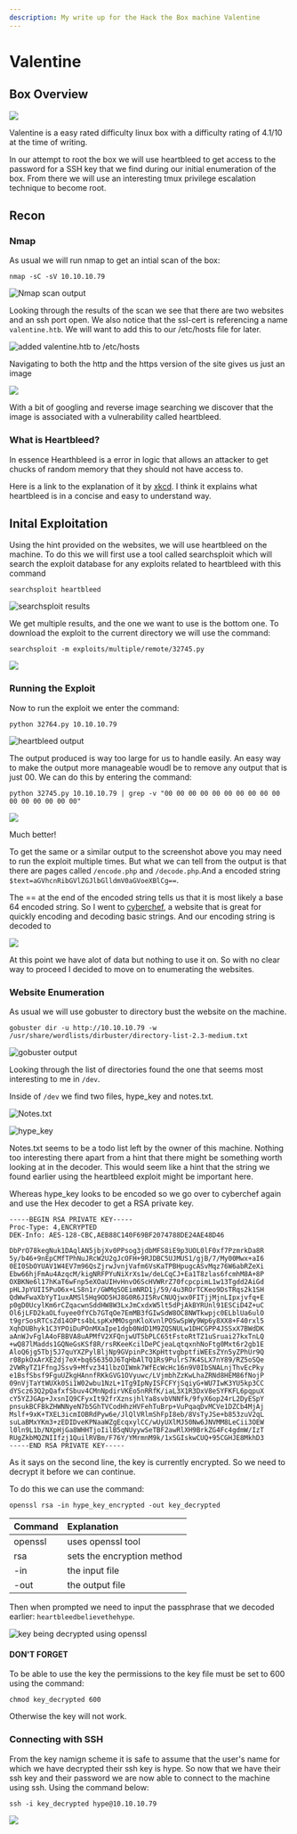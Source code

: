 ```yaml
---
description: My write up for the Hack the Box machine Valentine
---
```


# Valentine

## Box Overview

![](.gitbook/assets/vmplayer_m7pbvysfib.png)

Valentine is a easy rated difficulty linux box with a difficulty rating of 4.1/10 at the time of writing.

In our attempt to root the box we will use heartbleed to get access to the password for a SSH key that we find during our initial enumeration of the box. From there we will use an interesting tmux privilege escalation technique to become root.

## Recon

### Nmap

As usual we will run nmap to get an intial scan of the box:

```text
nmap -sC -sV 10.10.10.79
```

![Nmap scan output](.gitbook/assets/vmplayer_bog38zhd5i.png)

Looking through the results of the scan we see that there are two websites and an ssh port open. We also notice that the ssl-cert is referencing a name `valentine.htb`. We will want to add this to our /etc/hosts file for later.

![added valentine.htb to /etc/hosts](.gitbook/assets/vmplayer_fihaaordqy.png)

Navigating to both the http and the https version of the site gives us just an image

![](.gitbook/assets/vmplayer_onesrjt8rr.png)

With a bit of googling and reverse image searching we discover that the image is associated with a vulnerability called heartbleed.

### What is Heartbleed?

In essence Hearthbleed is a error in logic that allows an attacker to get chucks of random memory that they should not have access to.

Here is a link to the explanation of it by [xkcd](https://xkcd.com/1354/). I think it explains what heartbleed is in a concise and easy to understand way.

## Inital Exploitation

Using the hint provided on the websites, we will use heartbleed on the machine. To do this we will first use a tool called searchsploit which will search the exploit database for any exploits related to heartbleed with this command

```text
searchsploit heartbleed
```

![searchsploit results](.gitbook/assets/vmplayer_lsgdgyjpmm.png)

We get multiple results, and the one we want to use is the bottom one. To download the exploit to the current directory we will use the command:

```text
searchsploit -m exploits/multiple/remote/32745.py
```

![](.gitbook/assets/vmplayer_8ftczejolu.png)

### Running the Exploit

Now to run the exploit we enter the command:

```text
python 32764.py 10.10.10.79
```

![heartbleed output](.gitbook/assets/vmplayer_qvg055qo5y.png)

The output produced is way too large for us to handle easily. An easy way to make the output more manageable woudl be to remove any output that is just 00. We can do this by entering the command:

```text
python 32745.py 10.10.10.79 | grep -v "00 00 00 00 00 00 00 00 00 00 00 00 00 00 00 00"
```

![](.gitbook/assets/vmplayer_kkfjaqppce.png)

Much better!

To get the same or a similar output to the screenshot above you may need to run the exploit multiple times. But what we can tell from the output is that there are pages called `/encode.php` and `/decode.php`.And a encoded string `$text=aGVhcnRibGVlZGJlbGlldmV0aGVoeXBlCg==`.

The == at the end of the encoded string tells us that it is most likely a base 64 encoded string. So I went to [cyberchef](https://gchq.github.io/CyberChef/), a website that is great for quickly encoding and decoding basic strings. And our encoding string is decoded to 

![](.gitbook/assets/vmplayer_m5wfp60u3x.png)

At this point we have alot of data but nothing to use it on. So with no clear way to proceed I decided to move on to enumerating the websites.

### Website Enumeration

As usual we will use gobuster to directory bust the website on the machine.

```text
gobuster dir -u http://10.10.10.79 -w /usr/share/wordlists/dirbuster/directory-list-2.3-medium.txt
```

![gobuster output](.gitbook/assets/vmplayer_cxs49twteg.png)

Looking through the list of directories found the one that seems most interesting to me in `/dev`.

Inside of `/dev` we find two files, hype\_key and notes.txt.

![Notes.txt](.gitbook/assets/vmplayer_gdquofxr52.png)

![hype\_key](.gitbook/assets/vmplayer_ighihkn11t.png)

Notes.txt seems to be a todo list left by the owner of this machine. Nothing too interesting there apart from a hint that there might be something worth looking at in the decoder. This would seem like a hint that the string we found earlier using the heartbleed exploit might be important here.

Whereas hype\_key looks to be encoded so we go over to cyberchef again and use the Hex decoder to get a RSA private key.

```text
-----BEGIN RSA PRIVATE KEY-----
Proc-Type: 4,ENCRYPTED
DEK-Info: AES-128-CBC,AEB88C140F69BF2074788DE24AE48D46

DbPrO78kegNuk1DAqlAN5jbjXv0PPsog3jdbMFS8iE9p3UOL0lF0xf7PzmrkDa8R
5y/b46+9nEpCMfTPhNuJRcW2U2gJcOFH+9RJDBC5UJMUS1/gjB/7/My00Mwx+aI6
0EI0SbOYUAV1W4EV7m96QsZjrwJvnjVafm6VsKaTPBHpugcASvMqz76W6abRZeXi
Ebw66hjFmAu4AzqcM/kigNRFPYuNiXrXs1w/deLCqCJ+Ea1T8zlas6fcmhM8A+8P
OXBKNe6l17hKaT6wFnp5eXOaUIHvHnvO6ScHVWRrZ70fcpcpimL1w13Tgdd2AiGd
pHLJpYUII5PuO6x+LS8n1r/GWMqSOEimNRD1j/59/4u3ROrTCKeo9DsTRqs2k1SH
QdWwFwaXbYyT1uxAMSl5Hq9OD5HJ8G0R6JI5RvCNUQjwx0FITjjMjnLIpxjvfq+E
p0gD0UcylKm6rCZqacwnSddHW8W3LxJmCxdxW5lt5dPjAkBYRUnl91ESCiD4Z+uC
Ol6jLFD2kaOLfuyee0fYCb7GTqOe7EmMB3fGIwSdW8OC8NWTkwpjc0ELblUa6ulO
t9grSosRTCsZd14OPts4bLspKxMMOsgnKloXvnlPOSwSpWy9Wp6y8XX8+F40rxl5
XqhDUBhyk1C3YPOiDuPOnMXaIpe1dgb0NdD1M9ZQSNULw1DHCGPP4JSSxX7BWdDK
aAnWJvFglA4oFBBVA8uAPMfV2XFQnjwUT5bPLC65tFstoRtTZ1uSruai27kxTnLQ
+wQ87lMadds1GQNeGsKSf8R/rsRKeeKcilDePCjeaLqtqxnhNoFtg0Mxt6r2gb1E
AloQ6jg5Tbj5J7quYXZPylBljNp9GVpinPc3KpHttvgbptfiWEEsZYn5yZPhUr9Q
r08pkOxArXE2dj7eX+bq65635OJ6TqHbAlTQ1Rs9PulrS7K4SLX7nY89/RZ5oSQe
2VWRyTZ1FfngJSsv9+Mfvz341lbzOIWmk7WfEcWcHc16n9V0IbSNALnjThvEcPky
e1BsfSbsf9FguUZkgHAnnfRKkGVG1OVyuwc/LVjmbhZzKwLhaZRNd8HEM86fNojP
09nVjTaYtWUXk0Si1W02wbu1NzL+1Tg9IpNyISFCFYjSqiyG+WU7IwK3YU5kp3CC
dYScz63Q2pQafxfSbuv4CMnNpdirVKEo5nRRfK/iaL3X1R3DxV8eSYFKFL6pqpuX
cY5YZJGAp+JxsnIQ9CFyxIt92frXznsjhlYa8svbVNNfk/9fyX6op24rL2DyESpY
pnsukBCFBkZHWNNyeN7b5GhTVCodHhzHVFehTuBrp+VuPqaqDvMCVe1DZCb4MjAj
Mslf+9xK+TXEL3icmIOBRdPyw6e/JlQlVRlmShFpI8eb/8VsTyJSe+b853zuV2qL
suLaBMxYKm3+zEDIDveKPNaaWZgEcqxylCC/wUyUXlMJ50Nw6JNVMM8LeCii3OEW
l0ln9L1b/NXpHjGa8WHHTjoIilB5qNUyywSeTBF2awRlXH9BrkZG4Fc4gdmW/IzT
RUgZkbMQZNIIfzj1QuilRVBm/F76Y/YMrmnM9k/1xSGIskwCUQ+95CGHJE8MkhD3
-----END RSA PRIVATE KEY-----
```

As it says on the second line, the key is currently encrypted. So we need to decrypt it before we can continue.

To do this we can use the command:

```text
openssl rsa -in hype_key_encrypted -out key_decrypted
```

| Command | Explanation |
| :--- | :--- |
| openssl | uses openssl tool |
| rsa | sets the encryption method |
| -in | the input file |
| -out | the output file |

Then when prompted we need to input the passphrase that we decoded earlier: `heartbleedbelievethehype`.

![key being decrypted using openssl](.gitbook/assets/vmplayer_ktb0rddurd.png)

#### DON'T FORGET

To be able to use the key the permissions to the key file must be set to 600 using the command:

```text
chmod key_decrypted 600
```

Otherwise the key will not work.

### Connecting with SSH

From the key namign scheme it is safe to assume that the user's name for which we have decrypted their ssh key is hype. So now that we have their ssh key and their password we are now able to connect to the machine using ssh. Using the command below:

```text
ssh -i key_decrypted hype@10.10.10.79
```

![](.gitbook/assets/vmplayer_vimqdj4vm6.png)

